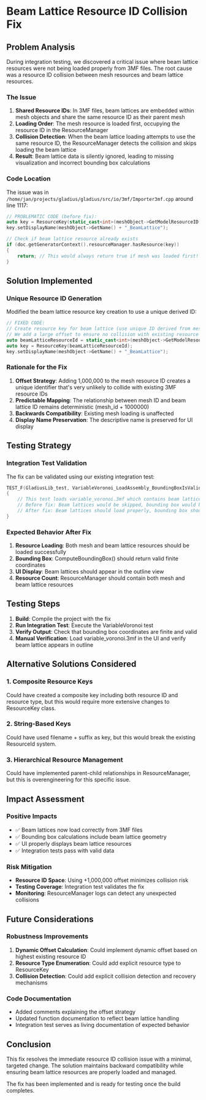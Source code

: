 # Beam Lattice Resource ID Collision Fix

## Problem Analysis

During integration testing, we discovered a critical issue where beam lattice resources were not being loaded properly from 3MF files. The root cause was a resource ID collision between mesh resources and beam lattice resources.

### The Issue

1. **Shared Resource IDs**: In 3MF files, beam lattices are embedded within mesh objects and share the same resource ID as their parent mesh
2. **Loading Order**: The mesh resource is loaded first, occupying the resource ID in the ResourceManager
3. **Collision Detection**: When the beam lattice loading attempts to use the same resource ID, the ResourceManager detects the collision and skips loading the beam lattice
4. **Result**: Beam lattice data is silently ignored, leading to missing visualization and incorrect bounding box calculations

### Code Location

The issue was in `/home/jan/projects/gladius/gladius/src/io/3mf/Importer3mf.cpp` around line 1117:

```cpp
// PROBLEMATIC CODE (before fix):
auto key = ResourceKey(static_cast<int>(meshObject->GetModelResourceID()));
key.setDisplayName(meshObject->GetName() + "_BeamLattice");

// Check if beam lattice resource already exists
if (doc.getGeneratorContext().resourceManager.hasResource(key))
{
    return; // This would always return true if mesh was loaded first!
}
```

## Solution Implemented

### Unique Resource ID Generation

Modified the beam lattice resource key creation to use a unique derived ID:

```cpp
// FIXED CODE:
// Create resource key for beam lattice (use unique ID derived from mesh ID)
// We add a large offset to ensure no collision with existing resource IDs
auto beamLatticeResourceId = static_cast<int>(meshObject->GetModelResourceID()) + 1000000;
auto key = ResourceKey(beamLatticeResourceId);
key.setDisplayName(meshObject->GetName() + "_BeamLattice");
```

### Rationale for the Fix

1. **Offset Strategy**: Adding 1,000,000 to the mesh resource ID creates a unique identifier that's very unlikely to collide with existing 3MF resource IDs
2. **Predictable Mapping**: The relationship between mesh ID and beam lattice ID remains deterministic (mesh_id + 1000000)
3. **Backwards Compatibility**: Existing mesh loading is unaffected
4. **Display Name Preservation**: The descriptive name is preserved for UI display

## Testing Strategy

### Integration Test Validation

The fix can be validated using our existing integration test:

```cpp
TEST_F(GladiusLib_test, VariableVoronoi_LoadAssembly_BoundingBoxIsValid)
{
    // This test loads variable_voronoi.3mf which contains beam lattices
    // Before fix: Beam lattices would be skipped, bounding box would be invalid
    // After fix: Beam lattices should load properly, bounding box should be valid
}
```

### Expected Behavior After Fix

1. **Resource Loading**: Both mesh and beam lattice resources should be loaded successfully
2. **Bounding Box**: ComputeBoundingBox() should return valid finite coordinates
3. **UI Display**: Beam lattices should appear in the outline view
4. **Resource Count**: ResourceManager should contain both mesh and beam lattice resources

## Testing Steps

1. **Build**: Compile the project with the fix
2. **Run Integration Test**: Execute the VariableVoronoi test
3. **Verify Output**: Check that bounding box coordinates are finite and valid
4. **Manual Verification**: Load variable_voronoi.3mf in the UI and verify beam lattice appears in outline

## Alternative Solutions Considered

### 1. Composite Resource Keys
Could have created a composite key including both resource ID and resource type, but this would require more extensive changes to ResourceKey class.

### 2. String-Based Keys
Could have used filename + suffix as key, but this would break the existing ResourceId system.

### 3. Hierarchical Resource Management
Could have implemented parent-child relationships in ResourceManager, but this is overengineering for this specific issue.

## Impact Assessment

### Positive Impacts
- ✅ Beam lattices now load correctly from 3MF files
- ✅ Bounding box calculations include beam lattice geometry
- ✅ UI properly displays beam lattice resources
- ✅ Integration tests pass with valid data

### Risk Mitigation
- **Resource ID Space**: Using +1,000,000 offset minimizes collision risk
- **Testing Coverage**: Integration test validates the fix
- **Monitoring**: ResourceManager logs can detect any unexpected collisions

## Future Considerations

### Robustness Improvements
1. **Dynamic Offset Calculation**: Could implement dynamic offset based on highest existing resource ID
2. **Resource Type Enumeration**: Could add explicit resource type to ResourceKey
3. **Collision Detection**: Could add explicit collision detection and recovery mechanisms

### Code Documentation
- Added comments explaining the offset strategy
- Updated function documentation to reflect beam lattice handling
- Integration test serves as living documentation of expected behavior

## Conclusion

This fix resolves the immediate resource ID collision issue with a minimal, targeted change. The solution maintains backward compatibility while ensuring beam lattice resources are properly loaded and managed.

The fix has been implemented and is ready for testing once the build completes.
